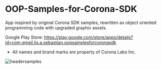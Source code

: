# OOP-Samples-for-Corona-SDK
App inspired by original Corona SDK samples, rewritten as object oriented programming code with upgraded graphic assets.

Google Play Store: https://play.google.com/store/apps/details?id=com.gmail.lis.a.sebastian.oopsamplesforcoronasdk

* All names and brand marks are property of Corona Labs Inc.

![headersamples](https://cloud.githubusercontent.com/assets/10359468/25630000/d5f4bb32-2f6b-11e7-9673-a958d9ef4418.png)
